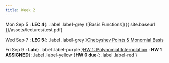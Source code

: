 ```yaml
---
title: Week 2
---
```


Mon Sep 5
: **LEC 4**{: .label .label-grey }[Basis Functions]({{ site.baseurl }}/assets/lectures/test.pdf)

Wed Sep 7
: **LEC 5**{: .label .label-grey }[Chebyshev Points & Monomial Basis](#)

Fri Sep 9
: **Lab**{: .label .label-purple }[HW 1: Polynomial Interpolation](#)
: **HW 1 ASSIGNED**{: .label .label-yellow }**HW 0 due**{: .label .label-red }